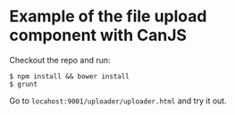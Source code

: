 # Example of the file upload component with CanJS

Checkout the repo and run:

    $ npm install && bower install
    $ grunt

Go to `locahost:9001/uploader/uploader.html` and try it out.


